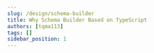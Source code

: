 ```yaml
---
slug: /design/schema-builder
title: Why Schema Builder Based on TypeScript
authors: [tqma113]
tags: []
sidebar_position: 1
---
```

